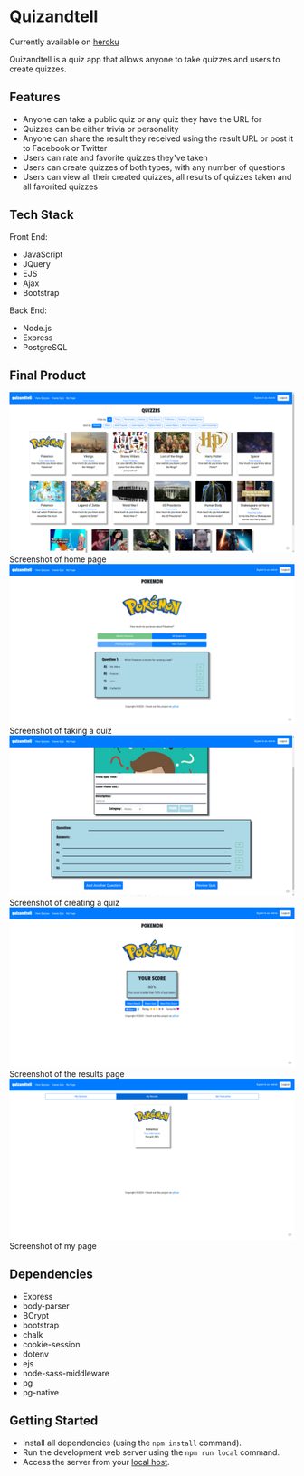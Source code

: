 # Quizandtell

Currently available on [heroku](https://quizandtell.herokuapp.com/)

Quizandtell is a quiz app that allows anyone to take quizzes and users to create quizzes.

## Features
- Anyone can take a public quiz or any quiz they have the URL for
- Quizzes can be either trivia or personality
- Anyone can share the result they received using the result URL or post it to Facebook or Twitter
- Users can rate and favorite quizzes they've taken
- Users can create quizzes of both types, with any number of questions
- Users can view all their created quizzes, all results of quizzes taken and all favorited quizzes

## Tech Stack
Front End: 
- JavaScript
- JQuery
- EJS
- Ajax
- Bootstrap

Back End: 
- Node.js
- Express
- PostgreSQL

## Final Product

!["Screenshot of home page"](https://github.com/JoshGrant5/quiz-app/blob/master/docs/home-page.png)
Screenshot of home page
!["Screenshot of taking a quiz"](https://github.com/JoshGrant5/quiz-app/blob/master/docs/take-quiz.png)
Screenshot of taking a quiz
!["Screenshot of creating a quiz"](https://github.com/JoshGrant5/quiz-app/blob/master/docs/create-quiz.png)
Screenshot of creating a quiz
!["Screenshot of the results page"](https://github.com/JoshGrant5/quiz-app/blob/master/docs/results-page.png)
Screenshot of the results page
!["Screenshot of my page"](https://github.com/JoshGrant5/quiz-app/blob/master/docs/my-page.png)
Screenshot of my page

## Dependencies

- Express
- body-parser
- BCrypt
- bootstrap
- chalk
- cookie-session
- dotenv
- ejs
- node-sass-middleware
- pg
- pg-native

## Getting Started

- Install all dependencies (using the `npm install` command).
- Run the development web server using the `npm run local` command.
- Access the server from your [local host](http://localhost:8080).

